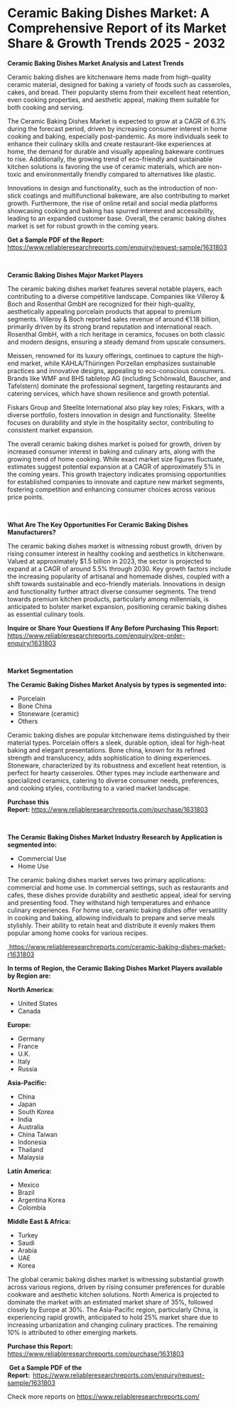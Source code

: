 <p><h1>Ceramic Baking Dishes Market: A Comprehensive Report of its Market Share & Growth Trends 2025 - 2032</h1></p><p><strong>Ceramic Baking Dishes Market Analysis and Latest Trends</strong></p>
<p><p>Ceramic baking dishes are kitchenware items made from high-quality ceramic material, designed for baking a variety of foods such as casseroles, cakes, and bread. Their popularity stems from their excellent heat retention, even cooking properties, and aesthetic appeal, making them suitable for both cooking and serving.</p><p>The Ceramic Baking Dishes Market is expected to grow at a CAGR of 6.3% during the forecast period, driven by increasing consumer interest in home cooking and baking, especially post-pandemic. As more individuals seek to enhance their culinary skills and create restaurant-like experiences at home, the demand for durable and visually appealing bakeware continues to rise. Additionally, the growing trend of eco-friendly and sustainable kitchen solutions is favoring the use of ceramic materials, which are non-toxic and environmentally friendly compared to alternatives like plastic.</p><p>Innovations in design and functionality, such as the introduction of non-stick coatings and multifunctional bakeware, are also contributing to market growth. Furthermore, the rise of online retail and social media platforms showcasing cooking and baking has spurred interest and accessibility, leading to an expanded customer base. Overall, the ceramic baking dishes market is set for robust growth in the coming years.</p></p>
<p><strong>Get a Sample PDF of the Report:&nbsp;</strong> <a href="https://www.reliableresearchreports.com/enquiry/request-sample/1631803?utm_campaign=2652&utm_medium=2&utm_source=Github&utm_content=ia&utm_term=05042025&utm_id=ceramic-baking-dishes">https://www.reliableresearchreports.com/enquiry/request-sample/1631803</a></p>
<p>&nbsp;</p>
<p><strong>Ceramic Baking Dishes Major Market Players</strong></p>
<p><p>The ceramic baking dishes market features several notable players, each contributing to a diverse competitive landscape. Companies like Villeroy & Boch and Rosenthal GmbH are recognized for their high-quality, aesthetically appealing porcelain products that appeal to premium segments. Villeroy & Boch reported sales revenue of around €1.18 billion, primarily driven by its strong brand reputation and international reach. Rosenthal GmbH, with a rich heritage in ceramics, focuses on both classic and modern designs, ensuring a steady demand from upscale consumers.</p><p>Meissen, renowned for its luxury offerings, continues to capture the high-end market, while KAHLA/Thüringen Porzellan emphasizes sustainable practices and innovative designs, appealing to eco-conscious consumers. Brands like WMF and BHS tabletop AG (including Schönwald, Bauscher, and Tafelstern) dominate the professional segment, targeting restaurants and catering services, which have shown resilience and growth potential.</p><p>Fiskars Group and Steelite International also play key roles; Fiskars, with a diverse portfolio, fosters innovation in design and functionality. Steelite focuses on durability and style in the hospitality sector, contributing to consistent market expansion.</p><p>The overall ceramic baking dishes market is poised for growth, driven by increased consumer interest in baking and culinary arts, along with the growing trend of home cooking. While exact market size figures fluctuate, estimates suggest potential expansion at a CAGR of approximately 5% in the coming years. This growth trajectory indicates promising opportunities for established companies to innovate and capture new market segments, fostering competition and enhancing consumer choices across various price points.</p></p>
<p>&nbsp;</p>
<p><strong>What Are The Key Opportunities For Ceramic Baking Dishes Manufacturers?</strong></p>
<p><p>The ceramic baking dishes market is witnessing robust growth, driven by rising consumer interest in healthy cooking and aesthetics in kitchenware. Valued at approximately $1.5 billion in 2023, the sector is projected to expand at a CAGR of around 5.5% through 2030. Key growth factors include the increasing popularity of artisanal and homemade dishes, coupled with a shift towards sustainable and eco-friendly materials. Innovations in design and functionality further attract diverse consumer segments. The trend towards premium kitchen products, particularly among millennials, is anticipated to bolster market expansion, positioning ceramic baking dishes as essential culinary tools.</p></p>
<p><strong>Inquire or Share Your Questions If Any Before Purchasing This Report:</strong> <a href="https://www.reliableresearchreports.com/enquiry/pre-order-enquiry/1631803?utm_campaign=2652&utm_medium=2&utm_source=Github&utm_content=ia&utm_term=05042025&utm_id=ceramic-baking-dishes">https://www.reliableresearchreports.com/enquiry/pre-order-enquiry/1631803</a></p>
<p>&nbsp;</p>
<p><strong>Market Segmentation</strong></p>
<p><strong>The Ceramic Baking Dishes Market Analysis by types is segmented into:</strong></p>
<p><ul><li>Porcelain</li><li>Bone China</li><li>Stoneware (ceramic)</li><li>Others</li></ul></p>
<p><p>Ceramic baking dishes are popular kitchenware items distinguished by their material types. Porcelain offers a sleek, durable option, ideal for high-heat baking and elegant presentations. Bone china, known for its refined strength and translucency, adds sophistication to dining experiences. Stoneware, characterized by its robustness and excellent heat retention, is perfect for hearty casseroles. Other types may include earthenware and specialized ceramics, catering to diverse consumer needs, preferences, and cooking styles, contributing to a varied market landscape.</p></p>
<p><strong>Purchase this Report:&nbsp;</strong><a href="https://www.reliableresearchreports.com/purchase/1631803?utm_campaign=2652&utm_medium=2&utm_source=Github&utm_content=ia&utm_term=05042025&utm_id=ceramic-baking-dishes">https://www.reliableresearchreports.com/purchase/1631803</a></p>
<p>&nbsp;</p>
<p><strong>The Ceramic Baking Dishes Market Industry Research by Application is segmented into:</strong></p>
<p><ul><li>Commercial Use</li><li>Home Use</li></ul></p>
<p><p>The ceramic baking dishes market serves two primary applications: commercial and home use. In commercial settings, such as restaurants and cafes, these dishes provide durability and aesthetic appeal, ideal for serving and presenting food. They withstand high temperatures and enhance culinary experiences. For home use, ceramic baking dishes offer versatility in cooking and baking, allowing individuals to prepare and serve meals stylishly. Their ability to retain heat and distribute it evenly makes them popular among home cooks for various recipes.</p></p>
<p><a href="https://www.reliableresearchreports.com/ceramic-baking-dishes-market-r1631803?utm_campaign=2652&utm_medium=2&utm_source=Github&utm_content=ia&utm_term=05042025&utm_id=ceramic-baking-dishes">&nbsp;https://www.reliableresearchreports.com/ceramic-baking-dishes-market-r1631803</a></p>
<p><strong>In terms of Region, the Ceramic Baking Dishes Market Players available by Region are:</strong></p>
<p>
    <p> <strong> North America: </strong>
        <ul>
            <li>United States</li>
            <li>Canada</li>
        </ul>
        </p> 
    <p> <strong> Europe: </strong>
        <ul>
            <li>Germany</li>
            <li>France</li>
            <li>U.K.</li>
            <li>Italy</li>
            <li>Russia</li>
        </ul>
        </p> 
    <p> <strong> Asia-Pacific: </strong>
        <ul>
            <li>China</li>
            <li>Japan</li>
            <li>South Korea</li>
            <li>India</li>
            <li>Australia</li>
            <li>China Taiwan</li>
            <li>Indonesia</li>
            <li>Thailand</li>
            <li>Malaysia</li>
        </ul>
        </p> 
    <p> <strong> Latin America: </strong>
        <ul>
            <li>Mexico</li>
            <li>Brazil</li>
            <li>Argentina Korea</li>
            <li>Colombia</li>
        </ul>
        </p> 
    <p> <strong> Middle East & Africa: </strong>
        <ul>
            <li>Turkey</li>
            <li>Saudi</li>
            <li>Arabia</li>
            <li>UAE</li>
            <li>Korea</li>
        </ul>
    </p>
    </p>
<p><p>The global ceramic baking dishes market is witnessing substantial growth across various regions, driven by rising consumer preferences for durable cookware and aesthetic kitchen solutions. North America is projected to dominate the market with an estimated market share of 35%, followed closely by Europe at 30%. The Asia-Pacific region, particularly China, is experiencing rapid growth, anticipated to hold 25% market share due to increasing urbanization and changing culinary practices. The remaining 10% is attributed to other emerging markets.</p></p>
<p><strong>Purchase this Report: </strong><a href="https://www.reliableresearchreports.com/purchase/1631803?utm_campaign=2652&utm_medium=2&utm_source=Github&utm_content=ia&utm_term=05042025&utm_id=ceramic-baking-dishes">https://www.reliableresearchreports.com/purchase/1631803</a></p>
<p>&nbsp;<strong>Get a Sample PDF of the Report:&nbsp;&nbsp;</strong><a href="https://www.reliableresearchreports.com/enquiry/request-sample/1631803?utm_campaign=2652&utm_medium=2&utm_source=Github&utm_content=ia&utm_term=05042025&utm_id=ceramic-baking-dishes">https://www.reliableresearchreports.com/enquiry/request-sample/1631803</a></p>
<p><strong></strong></p>
<p>Check more reports on <a href="https://www.reliableresearchreports.com/?utm_campaign=2652&utm_medium=2&utm_source=Github&utm_content=ia&utm_term=05042025&utm_id=ceramic-baking-dishes">https://www.reliableresearchreports.com/</a></p>